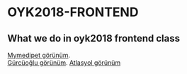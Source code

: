 # OYK2018-FRONTEND
## What we do in oyk2018 frontend class

[Mymedipet görünüm](https://seymanurmutlu.github.io/OYK2018-FRONTEND/mymedipet/).  
[Gürcüoğlu görünüm](https://seymanurmutlu.github.io/OYK2018-FRONTEND/gurcuogluOB/). 
[Atlasyol görünüm](https://seymanurmutlu.github.io/OYK2018-FRONTEND/atlasyol/)
